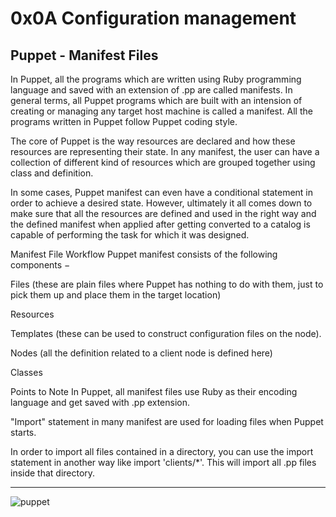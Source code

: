 #  0x0A Configuration management
## Puppet - Manifest Files
In Puppet, all the programs which are written using Ruby programming language and saved with an extension of .pp are called manifests. In general terms, all Puppet programs which are built with an intension of creating or managing any target host machine is called a manifest. All the programs written in Puppet follow Puppet coding style.

The core of Puppet is the way resources are declared and how these resources are representing their state. In any manifest, the user can have a collection of different kind of resources which are grouped together using class and definition.

In some cases, Puppet manifest can even have a conditional statement in order to achieve a desired state. However, ultimately it all comes down to make sure that all the resources are defined and used in the right way and the defined manifest when applied after getting converted to a catalog is capable of performing the task for which it was designed.

Manifest File Workflow
Puppet manifest consists of the following components −

Files (these are plain files where Puppet has nothing to do with them, just to pick them up and place them in the target location)

Resources

Templates (these can be used to construct configuration files on the node).

Nodes (all the definition related to a client node is defined here)

Classes

Points to Note
In Puppet, all manifest files use Ruby as their encoding language and get saved with .pp extension.

"Import" statement in many manifest are used for loading files when Puppet starts.

In order to import all files contained in a directory, you can use the import statement in another way like import 'clients/*'. This will import all .pp files inside that directory.
___

![puppet](https://www.tutorialspoint.com/puppet/images/manifest.jpg)